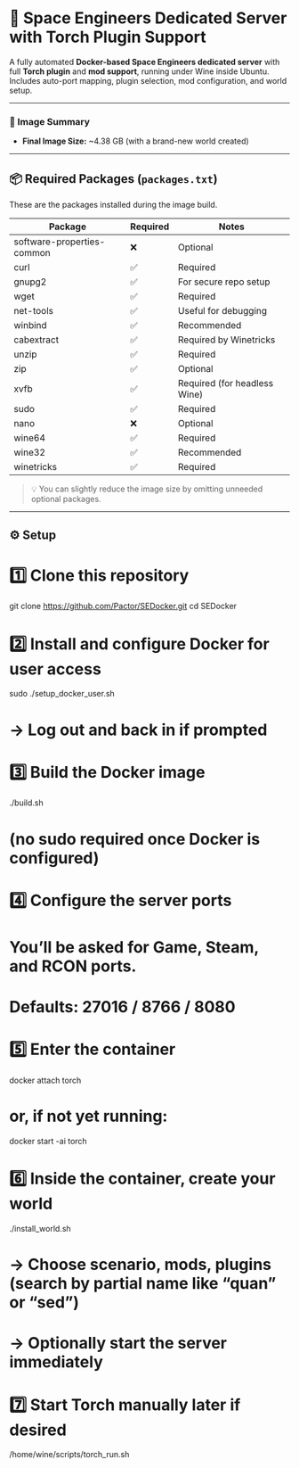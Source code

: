 # 🚀 Space Engineers Dedicated Server with Torch Plugin Support

A fully automated **Docker-based Space Engineers dedicated server** with full **Torch plugin** and **mod support**, running under Wine inside Ubuntu.  
Includes auto-port mapping, plugin selection, mod configuration, and world setup.

---

### 🧱 Image Summary
- **Final Image Size:** ~4.38 GB (with a brand-new world created)

---

## 📦 Required Packages (`packages.txt`)
These are the packages installed during the image build.

| Package | Required | Notes |
|----------|-----------|-------|
| software-properties-common | ❌ | Optional |
| curl | ✅ | Required |
| gnupg2 | ✅ | For secure repo setup |
| wget | ✅ | Required |
| net-tools | ✅ | Useful for debugging |
| winbind | ✅ | Recommended |
| cabextract | ✅ | Required by Winetricks |
| unzip | ✅ | Required |
| zip | ✅ | Optional |
| xvfb | ✅ | Required (for headless Wine) |
| sudo | ✅ | Required |
| nano | ❌ | Optional |
| wine64 | ✅ | Required |
| wine32 | ✅ | Recommended |
| winetricks | ✅ | Required |

> 💡 You can slightly reduce the image size by omitting unneeded optional packages.

---

## ⚙️ Setup

# 1️⃣ Clone this repository
git clone https://github.com/Pactor/SEDocker.git
cd SEDocker

# 2️⃣ Install and configure Docker for user access
sudo ./setup_docker_user.sh
# → Log out and back in if prompted

# 3️⃣ Build the Docker image
./build.sh
# (no sudo required once Docker is configured)

# 4️⃣ Configure the server ports
# You’ll be asked for Game, Steam, and RCON ports.
# Defaults: 27016 / 8766 / 8080

# 5️⃣ Enter the container
docker attach torch
# or, if not yet running:
docker start -ai torch

# 6️⃣ Inside the container, create your world
./install_world.sh
# → Choose scenario, mods, plugins (search by partial name like “quan” or “sed”)
# → Optionally start the server immediately

# 7️⃣ Start Torch manually later if desired
/home/wine/scripts/torch_run.sh
